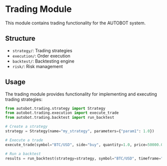 # Trading Module

This module contains trading functionality for the AUTOBOT system.

## Structure

- `strategy/`: Trading strategies
- `execution/`: Order execution
- `backtest/`: Backtesting engine
- `risk/`: Risk management

## Usage

The trading module provides functionality for implementing and executing trading strategies:

```python
from autobot.trading.strategy import Strategy
from autobot.trading.execution import execute_trade
from autobot.trading.backtest import run_backtest

# Create a strategy
strategy = Strategy(name="my_strategy", parameters={"param1": 1.0})

# Execute a trade
execute_trade(symbol="BTC/USD", side="buy", quantity=1.0, price=50000.0)

# Run a backtest
results = run_backtest(strategy=strategy, symbol="BTC/USD", timeframe="1h")
```
